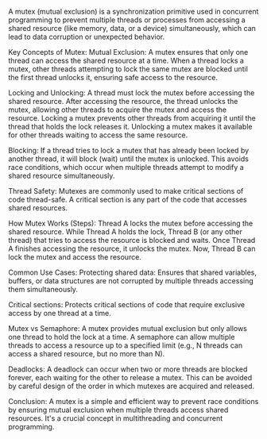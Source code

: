A mutex (mutual exclusion) is a synchronization primitive used in concurrent programming to prevent multiple threads or processes from accessing a shared resource (like memory, data, or a device) simultaneously, which can lead to data corruption or unexpected behavior.

Key Concepts of Mutex:
Mutual Exclusion:
A mutex ensures that only one thread can access the shared resource at a time.
When a thread locks a mutex, other threads attempting to lock the same mutex are blocked until the first thread unlocks it, ensuring safe access to the resource.

Locking and Unlocking:
A thread must lock the mutex before accessing the shared resource.
After accessing the resource, the thread unlocks the mutex, allowing other threads to acquire the mutex and access the resource.
Locking a mutex prevents other threads from acquiring it until the thread that holds the lock releases it.
Unlocking a mutex makes it available for other threads waiting to access the same resource.

Blocking:
If a thread tries to lock a mutex that has already been locked by another thread, it will block (wait) until the mutex is unlocked.
This avoids race conditions, which occur when multiple threads attempt to modify a shared resource simultaneously.

Thread Safety:
Mutexes are commonly used to make critical sections of code thread-safe. A critical section is any part of the code that accesses shared resources.

How Mutex Works (Steps):
Thread A locks the mutex before accessing the shared resource.
While Thread A holds the lock, Thread B (or any other thread) that tries to access the resource is blocked and waits.
Once Thread A finishes accessing the resource, it unlocks the mutex.
Now, Thread B can lock the mutex and access the resource.

Common Use Cases:
Protecting shared data: Ensures that shared variables, buffers, or data structures are not corrupted by multiple threads accessing them simultaneously.

Critical sections: Protects critical sections of code that require exclusive access by one thread at a time.

Mutex vs Semaphore:
A mutex provides mutual exclusion but only allows one thread to hold the lock at a time.
A semaphore can allow multiple threads to access a resource up to a specified limit (e.g., N threads can access a shared resource, but no more than N).

Deadlocks:
A deadlock can occur when two or more threads are blocked forever, each waiting for the other to release a mutex. This can be avoided by careful design of the order in which mutexes are acquired and released.

Conclusion:
A mutex is a simple and efficient way to prevent race conditions by ensuring mutual exclusion when multiple threads access shared resources. It's a crucial concept in multithreading and concurrent programming.